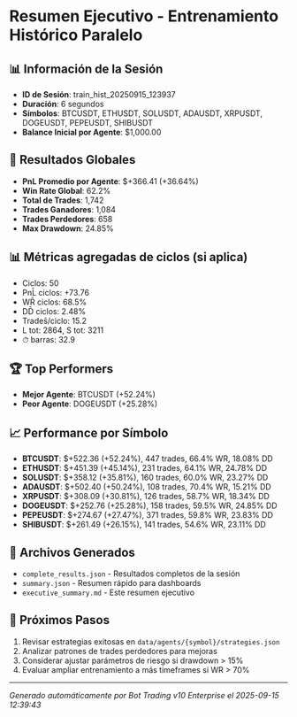 # Resumen Ejecutivo - Entrenamiento Histórico Paralelo

## 📊 Información de la Sesión
- **ID de Sesión**: train_hist_20250915_123937
- **Duración**: 6 segundos
- **Símbolos**: BTCUSDT, ETHUSDT, SOLUSDT, ADAUSDT, XRPUSDT, DOGEUSDT, PEPEUSDT, SHIBUSDT
- **Balance Inicial por Agente**: $1,000.00

## 🎯 Resultados Globales
- **PnL Promedio por Agente**: $+366.41 (+36.64%)
- **Win Rate Global**: 62.2%
- **Total de Trades**: 1,742
- **Trades Ganadores**: 1,084
- **Trades Perdedores**: 658
- **Max Drawdown**: 24.85%

## 📊 Métricas agregadas de ciclos (si aplica)
- Ciclos: 50
- PnL̄ ciclos: +73.76
- WR̄ ciclos: 68.5%
- DD̄ ciclos: 2.48%
- Trades̄/ciclo: 15.2
- L tot: 2864, S tot: 3211
- ⏱̄ barras: 32.9


## 🏆 Top Performers
- **Mejor Agente**: BTCUSDT (+52.24%)
- **Peor Agente**: DOGEUSDT (+25.28%)

## 📈 Performance por Símbolo
- **BTCUSDT**: $+522.36 (+52.24%), 447 trades, 66.4% WR, 18.08% DD
- **ETHUSDT**: $+451.39 (+45.14%), 231 trades, 64.1% WR, 24.78% DD
- **SOLUSDT**: $+358.12 (+35.81%), 160 trades, 60.0% WR, 23.27% DD
- **ADAUSDT**: $+502.40 (+50.24%), 108 trades, 70.4% WR, 15.21% DD
- **XRPUSDT**: $+308.09 (+30.81%), 126 trades, 58.7% WR, 18.34% DD
- **DOGEUSDT**: $+252.76 (+25.28%), 158 trades, 59.5% WR, 24.85% DD
- **PEPEUSDT**: $+274.67 (+27.47%), 371 trades, 59.8% WR, 23.83% DD
- **SHIBUSDT**: $+261.49 (+26.15%), 141 trades, 54.6% WR, 23.11% DD

## 📁 Archivos Generados
- `complete_results.json` - Resultados completos de la sesión
- `summary.json` - Resumen rápido para dashboards
- `executive_summary.md` - Este resumen ejecutivo

## 🎯 Próximos Pasos
1. Revisar estrategias exitosas en `data/agents/{symbol}/strategies.json`
2. Analizar patrones de trades perdedores para mejoras
3. Considerar ajustar parámetros de riesgo si drawdown > 15%
4. Evaluar ampliar entrenamiento a más timeframes si WR > 70%

---
*Generado automáticamente por Bot Trading v10 Enterprise el 2025-09-15 12:39:43*
